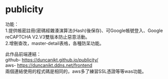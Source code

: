 # publicity  

功能：  
1.提供帳密註冊(密碼經雜湊演算法(Hash)後保存)、可Google帳號登入、Google reCAPTCHA V2.V3雙版本防止惡意活動。  
2.增刪查改，master-detail表格，各種防呆功能。

此作品前端連結：  
github- https://duncanikt.github.io/publicity/  
aws- https://duncanikt.ddns.net/frontend  
兩個連結使用的程式碼是相同的，aws多了練習SSL憑證等等was功能。
